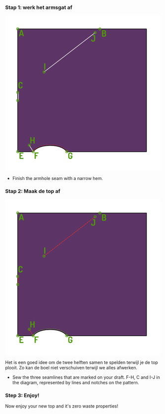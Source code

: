 ### Stap 1: werk het armsgat af

![Werk het armsgat af](step03.png)

- Finish the armhole seam with a narrow hem.

### Stap 2: Maak de top af

![Sew the three seamlines that are marked on your draft](step04.png)

<Note>

Het is een goed idee om de twee helften samen te spelden terwijl je de top plooit.
Zo kan de boel niet verschuiven terwijl we alles afwerken.

</Note>

- Sew the three seamlines that are marked on your draft. F-H, C and I-J in the diagram, represented by lines and notches on the pattern.

### Step 3: Enjoy!

Now enjoy your new top and it's zero waste properties!
